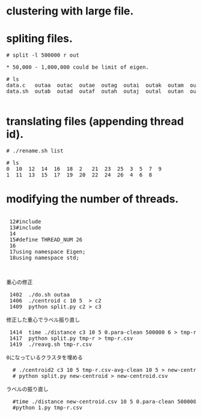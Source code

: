 # clustering with large file.

# spliting files.

<pre>
# split -l 500000 r out

* 50,000 - 1,000,000 could be limit of eigen.

# ls
data.c   outaa  outac  outae  outag  outai  outak  outam  outao  outaq  outas  outau  outaw  outay  outba
data.sh  outab  outad  outaf  outah  outaj  outal  outan  outap  outar  outat  outav  outax  outaz  

</pre>

# translating files (appending thread id).

<pre>
# ./rename.sh list

# ls
0  10  12  14  16  18  2   21  23  25  3  5  7  9       
1  11  13  15  17  19  20  22  24  26  4  6  8 
</pre>

# modifying the number of threads.

<pre>

 12#include <eigen3/Eigen/Core>
 13#include <eigen3/Eigen/SVD>
 14
 15#define THREAD_NUM 26
 16
 17using namespace Eigen;
 18using namespace std;

</pre>
 
<pre>

重心の修正

 1402  ./do.sh outaa
 1406  ./centroid c 10 5  > c2
 1409  python split.py c2 > c3

修正した重心でラベル振り直し

 1414  time ./distance c3 10 5 0.para-clean 500000 6 > tmp-r
 1417  python split.py tmp-r > tmp-r.csv
 1419  ./reavg.sh tmp-r.csv 

0になっているクラスタを埋める

  # ./centroid2 c3 10 5 tmp-r.csv-avg-clean 10 5 > new-centroid
  # python split.py new-centroid > new-centroid.csv 

ラベルの振り直し

  #time ./distance new-centroid.csv 10 5 0.para-clean 500000 6 > tmp-r 
  #python 1.py tmp-r.csv

</pre>